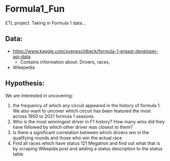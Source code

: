 # Formula1_Fun
ETL project. Taking in Formula 1 data...


## Data:
- https://www.kaggle.com/sveneschlbeck/formula-1-ergast-developer-api-data
  - Contains information about: Drivers, races,
- Wikepedia

## Hypothesis:
We are interested in uncovering:
1) the frequency of which any circuit appeared in the history of formula 1. We also want to uncover which circuit has been featured the most across 1950 to 2021 formula 1 seasons.
2) Who is the most winningest driver in F1 history? How many wins did they have followed by which other driver was closest to them?
3) Is there a significant correlation between which drivers win in the qualifying rounds and those who win the actual race
4) Find all races which have status 121 Megatron and find out what that is by scraping Wikepida post and adding a status description to the status table
